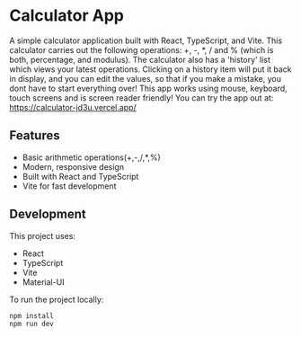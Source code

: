 # Calculator App

A simple calculator application built with React, TypeScript, and Vite. This calculator carries out the following operations: +, -, *, / and % (which is both, percentage, and modulus). The calculator also has a 'history' list which views your latest operations. Clicking on a history item will put it back in display, and you can edit the values, so that if you make a mistake, you dont have to start everything over!
This app works using mouse, keyboard, touch screens and is screen reader friendly!
You can try the app out at: 
https://calculator-jd3u.vercel.app/

## Features

- Basic arithmetic operations(+,-,/,*,%)
- Modern, responsive design
- Built with React and TypeScript
- Vite for fast development

## Development

This project uses:

- React
- TypeScript
- Vite
- Material-UI

To run the project locally:

```bash
npm install
npm run dev
```
